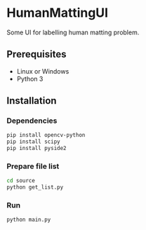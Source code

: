 # HumanMattingUI
Some UI for labelling human matting problem.

## Prerequisites
- Linux or Windows
- Python 3

## Installation
### Dependencies
```bash
pip install opencv-python
pip install scipy
pip install pyside2
```

### Prepare file list
```bash
cd source
python get_list.py
```

### Run
```bash
python main.py
```